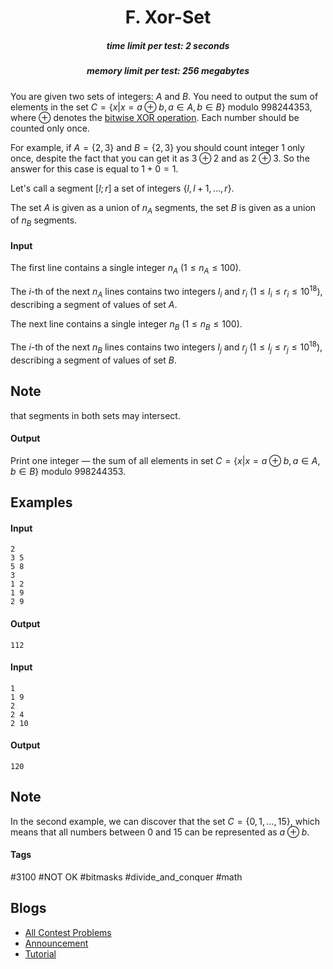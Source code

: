 <h1 style='text-align: center;'> F. Xor-Set</h1>

<h5 style='text-align: center;'>time limit per test: 2 seconds</h5>
<h5 style='text-align: center;'>memory limit per test: 256 megabytes</h5>

You are given two sets of integers: $A$ and $B$. You need to output the sum of elements in the set $C = \{x | x = a \oplus b, a \in A, b \in B\}$ modulo $998244353$, where $\oplus$ denotes the [bitwise XOR operation](https://en.wikipedia.org/wiki/Bitwise_operation#XOR). Each number should be counted only once.

For example, if $A = \{2, 3\}$ and $B = \{2, 3\}$ you should count integer $1$ only once, despite the fact that you can get it as $3 \oplus 2$ and as $2 \oplus 3$. So the answer for this case is equal to $1 + 0 = 1$.

Let's call a segment $[l; r]$ a set of integers $\{l, l+1, \dots, r\}$.

The set $A$ is given as a union of $n_A$ segments, the set $B$ is given as a union of $n_B$ segments.

#### Input

The first line contains a single integer $n_A$ ($1 \le n_A \le 100$).

The $i$-th of the next $n_A$ lines contains two integers $l_i$ and $r_i$ ($1 \le l_i \le r_i \le 10^{18}$), describing a segment of values of set $A$.

The next line contains a single integer $n_B$ ($1 \le n_B \le 100$).

The $i$-th of the next $n_B$ lines contains two integers $l_j$ and $r_j$ ($1 \le l_j \le r_j \le 10^{18}$), describing a segment of values of set $B$.

## Note

 that segments in both sets may intersect.

#### Output

Print one integer — the sum of all elements in set $C = \{x | x = a \oplus b, a \in A, b \in B\}$ modulo $998244353$.

## Examples

#### Input


```text
2
3 5
5 8
3
1 2
1 9
2 9
```
#### Output


```text
112
```
#### Input


```text
1
1 9
2
2 4
2 10
```
#### Output


```text
120
```
## Note

In the second example, we can discover that the set $C = \{0,1,\dots,15\}$, which means that all numbers between $0$ and $15$ can be represented as $a \oplus b$.



#### Tags 

#3100 #NOT OK #bitmasks #divide_and_conquer #math 

## Blogs
- [All Contest Problems](../Codeforces_Round_602_(Div._1,_based_on_Technocup_2020_Elimination_Round_3).md)
- [Announcement](../blogs/Announcement.md)
- [Tutorial](../blogs/Tutorial.md)
